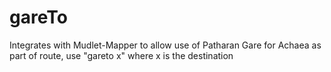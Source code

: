 # gareTo
Integrates with Mudlet-Mapper to allow use of Patharan Gare for Achaea as part of route, use "gareto x" where x is the destination

